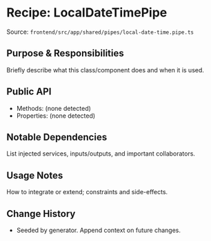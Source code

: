 # Recipe: LocalDateTimePipe

Source: `frontend/src/app/shared/pipes/local-date-time.pipe.ts`

## Purpose & Responsibilities
Briefly describe what this class/component does and when it is used.

## Public API
- Methods: (none detected)
- Properties: (none detected)

## Notable Dependencies
List injected services, inputs/outputs, and important collaborators.

## Usage Notes
How to integrate or extend; constraints and side-effects.

## Change History
- Seeded by generator. Append context on future changes.

